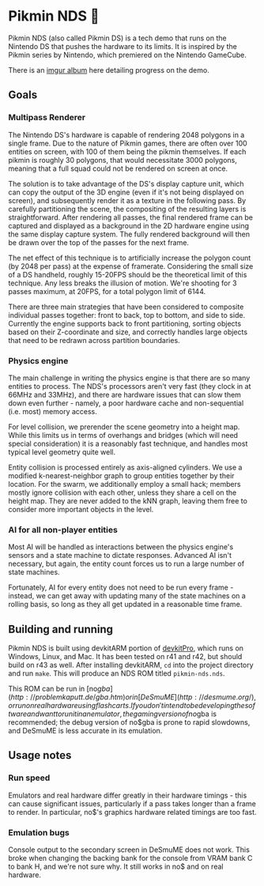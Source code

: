 # Pikmin NDS :seedling:

Pikmin NDS (also called Pikmin DS) is a tech demo that runs on the Nintendo DS that pushes the hardware to its limits. It is inspired by the Pikmin series by Nintendo, which premiered on the Nintendo GameCube.

There is an [imgur album](http://imgur.com/a/YMi6K) here detailing progress on the demo.

## Goals

### Multipass Renderer

The Nintendo DS's hardware is capable of rendering 2048 polygons in a single frame. Due to the nature of Pikmin games, there are often over 100 entities on screen, with 100 of them being the pikmin themselves. If each pikmin is roughly 30 polygons, that would necessitate 3000 polygons, meaning that a full squad could not be rendered on screen at once.

The solution is to take advantage of the DS's display capture unit, which can copy the output of the 3D engine (even if it's not being displayed on screen), and subsequently render it as a texture in the following pass. By carefully partitioning the scene, the compositing of the resulting layers is straightforward. After rendering all passes, the final rendered frame can be captured and displayed as a background in the 2D hardware engine using the same display capture system. The fully rendered background will then be drawn over the top of the passes for the next frame.

The net effect of this technique is to artificially increase the polygon count (by 2048 per pass) at the expense of framerate. Considering the small size of a DS handheld, roughly 15-20FPS should be the theoretical limit of this technique. Any less breaks the illusion of motion. We're shooting for 3 passes maximum, at 20FPS, for a total polygon limit of 6144.

There are three main strategies that have been considered to composite individual passes together: front to back, top to bottom, and side to side. Currently the engine supports back to front partitioning, sorting objects based on their Z-coordinate and size, and correctly handles large objects that need to be redrawn across partition boundaries.

### Physics engine

The main challenge in writing the physics engine is that there are so many entities to process. The NDS's processors aren't very fast (they clock in at 66MHz and 33MHz), and there are hardware issues that can slow them down even further - namely, a poor hardware cache and non-sequential (i.e. most) memory access.

For level collision, we prerender the scene geometry into a height map. While this limits us in terms of overhangs and bridges (which will need special consideration) it is a reasonably fast technique, and handles most typical level geometry quite well.

Entity collision is processed entirely as axis-aligned cylinders. We use a modified k-nearest-neighbor graph to group entities together by their location. For the swarm, we additionally employ a small hack; members mostly ignore collision with each other, unless they share a cell on the height map. They are never added to the kNN graph, leaving them free to consider more important objects in the level.

### AI for all non-player entities

Most AI will be handled as interactions between the physics engine's sensors and a state machine to dictate responses. Advanced AI isn't necessary, but again, the entity count forces us to run a large number of state machines.

Fortunately, AI for every entity does not need to be run every frame - instead, we can get away with updating many of the state machines on a rolling basis, so long as they all get updated in a reasonable time frame.

## Building and running

Pikmin NDS is built using devkitARM portion of [devkitPro](http://devkitpro.org/), which runs on Windows, Linux, and Mac. It has been tested on r41 and r42, but should build on r43 as well. After installing devkitARM, `cd` into the project directory and run `make`. This will produce an NDS ROM titled `pikmin-nds.nds`.

This ROM can be run in [no$gba](http://problemkaputt.de/gba.htm) or in [DeSmuME](http://desmume.org/), or run on real hardware using flash carts. If you don't intend to be developing the software and want to run it in an emulator, the gaming version of no$gba is recommended; the debug version of no$gba is prone to rapid slowdowns, and DeSmuME is less accurate in its emulation.

## Usage notes

### Run speed

Emulators and real hardware differ greatly in their hardware timings - this can cause significant issues, particularly if a pass takes longer than a frame to render. In particular, no$'s graphics hardware related timings are too fast.

### Emulation bugs

Console output to the secondary screen in DeSmuME does not work. This broke when changing the backing bank for the console from VRAM bank C to bank H, and we're not sure why. It still works in no$ and on real hardware.
